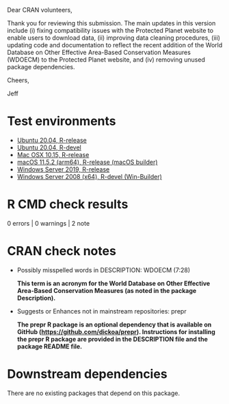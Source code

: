 Dear CRAN volunteers,

Thank you for reviewing this submission. The main updates in this version include (i) fixing compatibility issues with the Protected Planet website to enable users to download data, (ii) improving data cleaning procedures, (iii) updating code and documentation to reflect the recent addition of the World Database on Other Effective Area-Based Conservation Measures (WDOECM) to the Protected Planet website, and (iv) removing unused package dependencies.

Cheers,

Jeff

# Test environments

* [Ubuntu 20.04, R-release](https://github.com/prioritizr/wdpar/actions?query=workflow%3AUbuntu)
* [Ubuntu 20.04, R-devel](https://github.com/prioritizr/wdpar/actions?query=workflow%3AUbuntu)
* [Mac OSX 10.15, R-release](https://github.com/prioritizr/wdpar/actions?query=workflow%3A%22Mac+OSX%22)
* [macOS 11.5.2 (arm64), R-release (macOS builder)](https://mac.r-project.org/macbuilder/submit.html)
* [Windows Server 2019, R-release](https://github.com/prioritizr/wdpar/actions?query=workflow%3AWindows)
* [Windows Server 2008 (x64), R-devel (Win-Builder)](https://win-builder.r-project.org/)

# R CMD check results

0 errors | 0 warnings | 2 note

# CRAN check notes

* Possibly misspelled words in DESCRIPTION:
  WDOECM (7:28)

  **This term is an acronym for the World Database on Other Effective Area-Based Conservation Measures (as noted in the package Description).**

* Suggests or Enhances not in mainstream repositories:
  prepr

  **The prepr R package is an optional dependency that is available on GitHub (<https://github.com/dickoa/prepr>). Instructions for installing the prepr R package are provided in the DESCRIPTION file and the package README file.**

# Downstream dependencies

There are no existing packages that depend on this package.

